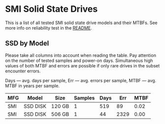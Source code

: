 SMI Solid State Drives
======================

This is a list of all tested SMI solid state drive models and their MTBFs. See
more info on reliability test in the [README](https://github.com/bsdhw/SMART).

SSD by Model
------------

Please take all columns into account when reading the table. Pay attention on the
number of tested samples and power-on days. Simultaneous high values of both MTBF
and errors are possible if only rare drives in the subset encounter errors.

Days — avg. days per sample,
Err  — avg. errors per sample,
MTBF — avg. MTBF in years per sample.

| MFG       | Model              | Size   | Samples | Days  | Err   | MTBF   |
|-----------|--------------------|--------|---------|-------|-------|--------|
| SMI       | SSD DISK           | 120 GB | 1       | 519   | 89    | 0.02   |
| SMI       | SSD DISK           | 506 GB | 1       | 44    | 2329  | 0.00   |
